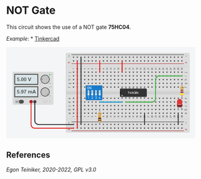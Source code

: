 # NOT Gate

This circuit shows the use of a NOT gate **75HC04**.

_Example_: * [Tinkercad](https://www.tinkercad.com/things/0oDD4h7NjYh) 

![NOT Gate](gate-not.png)


## References

*Egon Teiniker, 2020-2022, GPL v3.0* 
